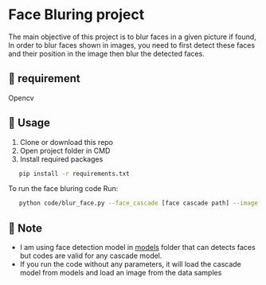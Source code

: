 # Face Bluring project

The main objective of this project is to blur faces in a given picture if found, In order to blur faces shown in images, you need to first detect these faces and their position in the image then blur the detected faces.

## 🔩 requirement
Opencv
## 🔧 Usage
1. Clone or download this repo
2. Open project folder in CMD
3. Install required packages
```bash
   pip install -r requirements.txt
```
To run the face bluring code Run:
```bash
   python code/blur_face.py --face_cascade [face cascade path] --image [image path]
```
## 📍 Note
* I am using face detection model in [models](./models) folder that can detects faces but codes are valid for any cascade model.
* If you run the code without any parameters, it will load the cascade model from models and load an image from the data samples
